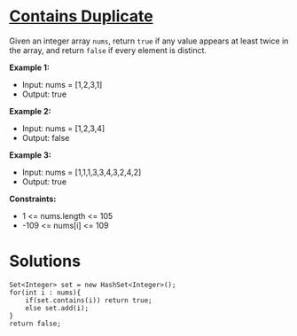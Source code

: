 # [Contains Duplicate](https://leetcode.com/problems/contains-duplicate/)
Given an integer array `nums`, return `true` if any value appears at least twice in the array, and return `false` if every element is distinct.

**Example 1:**

- Input: nums = [1,2,3,1]
- Output: true

**Example 2:**

- Input: nums = [1,2,3,4]
- Output: false

**Example 3:**

- Input: nums = [1,1,1,3,3,4,3,2,4,2]
- Output: true


**Constraints:**

* 1 <= nums.length <= 105
* -109 <= nums[i] <= 109

# Solutions

```agsl
Set<Integer> set = new HashSet<Integer>();
for(int i : nums){
    if(set.contains(i)) return true;
    else set.add(i);
}
return false;
```
